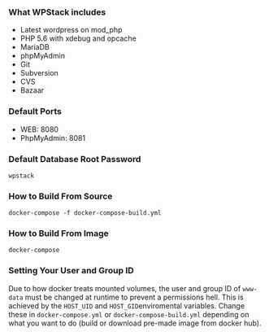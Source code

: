 ### What WPStack includes ###

* Latest wordpress on mod_php
* PHP 5.6 with xdebug and opcache
* MariaDB
* phpMyAdmin
* Git
* Subversion
* CVS
* Bazaar

### Default Ports ###

* WEB: 8080
* PhpMyAdmin: 8081

### Default Database Root Password ###

   `wpstack`

### How to Build From Source ###

`docker-compose -f docker-compose-build.yml`

### How to Build From Image ###

`docker-compose`

### Setting Your User and Group ID ###

Due to how docker treats mounted volumes, the user and group ID of `www-data` must be changed at runtime to prevent a permissions hell. This is achieved by the `HOST_UID` and `HOST_GID`enviromental variables. Change these in `docker-compose.yml` or `docker-compose-build.yml` depending on what you want to do (build or download pre-made image from docker hub).
